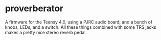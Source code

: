 # proverberator

A firmware for the Teensy 4.0, using a PJRC audio board, and a bunch of knobs, LEDs, and a switch.
All these things combined with some TRS jacks makes a pretty nice stereo reverb pedal.

